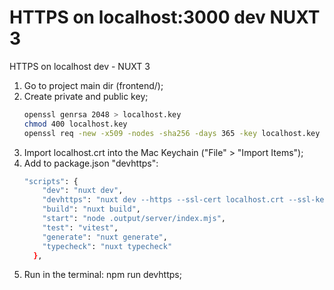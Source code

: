 # HTTPS on localhost:3000 dev NUXT 3
HTTPS on localhost dev - NUXT 3

1. Go to project main dir (frontend/);
2. Create private and public key;
    ```bash
    openssl genrsa 2048 > localhost.key
    chmod 400 localhost.key
    openssl req -new -x509 -nodes -sha256 -days 365 -key localhost.key -out localhost.crt
    ```
3. Import localhost.crt into the Mac Keychain ("File" > "Import Items");
4. Add to package.json "devhttps":
    ```bash
    "scripts": {
        "dev": "nuxt dev",
        "devhttps": "nuxt dev --https --ssl-cert localhost.crt --ssl-key localhost.key",
        "build": "nuxt build",
        "start": "node .output/server/index.mjs",
        "test": "vitest",
        "generate": "nuxt generate",
        "typecheck": "nuxt typecheck"
      },
    ```
5. Run in the terminal: npm run devhttps;
